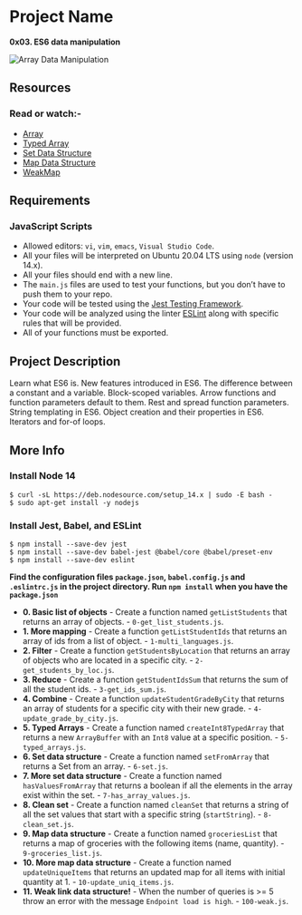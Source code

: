 # Project Name
**0x03. ES6 data manipulation**

![Array Data Manipulation](./main_files/array_data-manipulation.jpg)

## Resources

### Read or watch:-

- [Array](https://developer.mozilla.org/en-US/docs/Web/JavaScript/Reference/Global_Objects/Array)
- [Typed Array](https://developer.mozilla.org/en-US/docs/Web/JavaScript/Guide/Typed_arrays)
- [Set Data Structure](https://developer.mozilla.org/en-US/docs/Web/JavaScript/Reference/Global_Objects/Set)
- [Map Data Structure](https://developer.mozilla.org/en-US/docs/Web/JavaScript/Reference/Global_Objects/Map)
- [WeakMap](https://developer.mozilla.org/en-US/docs/Web/JavaScript/Reference/Global_Objects/WeakMap)

##  Requirements

### JavaScript Scripts
*   Allowed editors: `vi`, `vim`, `emacs`, `Visual Studio Code`.
*   All your files will be interpreted on Ubuntu 20.04 LTS using `node` (version 14.x).
*   All your files should end with a new line.
*   The `main.js` files are used to test your functions, but you don’t have to push them to your repo.
*   Your code will be tested using the [Jest Testing Framework](https://jestjs.io/).
*   Your code will be analyzed using the linter [ESLint](https://eslint.org/) along with specific rules that will be provided.
*   All of your functions must be exported.

## Project Description
Learn what ES6 is.
New features introduced in ES6.
The difference between a constant and a variable.
Block-scoped variables.
Arrow functions and function parameters default to them.
Rest and spread function parameters.
String templating in ES6.
Object creation and their properties in ES6.
Iterators and for-of loops.

## More Info
### Install Node 14
```
$ curl -sL https://deb.nodesource.com/setup_14.x | sudo -E bash -
$ sudo apt-get install -y nodejs
```

### Install Jest, Babel, and ESLint
```
$ npm install --save-dev jest
$ npm install --save-dev babel-jest @babel/core @babel/preset-env
$ npm install --save-dev eslint
```

**Find the configuration files `package.json`, `babel.config.js` and `.eslintrc.js` in the project directory. Run `npm install` when you have the `package.json`**


* **0. Basic list of objects** - Create a function named `getListStudents` that returns an array of objects. - `0-get_list_students.js`.
* **1. More mapping** - Create a function `getListStudentIds` that returns an array of ids from a list of object. - `1-multi_languages.js`.
* **2. Filter** - Create a function `getStudentsByLocation` that returns an array of objects who are located in a specific city. - `2-get_students_by_loc.js`.
* **3. Reduce** - Create a function `getStudentIdsSum` that returns the sum of all the student ids. - `3-get_ids_sum.js`.
* **4. Combine** - Create a function `updateStudentGradeByCity` that returns an array of students for a specific city with their new grade. - `4-update_grade_by_city.js`.
* **5. Typed Arrays** - Create a function named `createInt8TypedArray` that returns a new `ArrayBuffer` with an `Int8` value at a specific position. - `5-typed_arrays.js`.
* **6. Set data structure** - Create a function named `setFromArray` that returns a Set from an array. - `6-set.js`.
* **7. More set data structure** - Create a function named `hasValuesFromArray` that returns a boolean if all the elements in the array exist within the set. - `7-has_array_values.js`.
* **8. Clean set** - Create a function named `cleanSet` that returns a string of all the set values that start with a specific string (`startString`). - `8-clean_set.js`.
* **9. Map data structure** - Create a function named `groceriesList` that returns a map of groceries with the following items (name, quantity). - `9-groceries_list.js`.
* **10. More map data structure** - Create a function named `updateUniqueItems` that returns an updated map for all items with initial quantity at 1. - `10-update_uniq_items.js`.
* **11. Weak link data structure!** - When the number of queries is >= 5 throw an error with the message `Endpoint load is high`. - `100-weak.js`.

